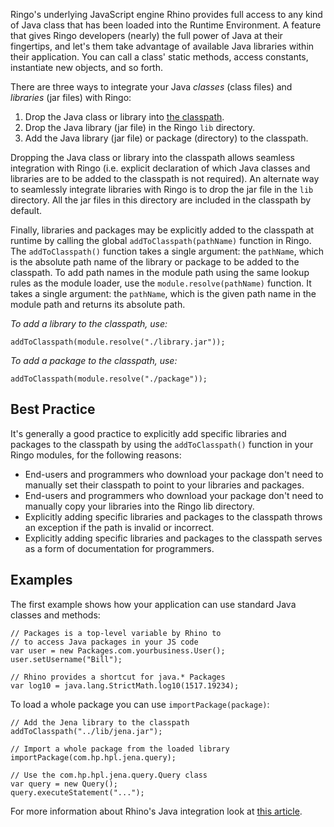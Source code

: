 Ringo's underlying JavaScript engine Rhino provides full access to any kind of Java class that has been loaded into the Runtime Environment. A feature that gives Ringo developers (nearly) the full power of Java at their fingertips, and let's them take advantage of available Java libraries within their application. You can call a class' static methods, access constants, instantiate new objects, and so forth.

There are three ways to integrate your Java _classes_ (class files) and _libraries_ (jar files) with Ringo:

1. Drop the Java class or library into [the classpath](http://docs.oracle.com/javase/6/docs/technotes/tools/findingclasses.html).
1. Drop the Java library (jar file) in the Ringo `lib` directory.
1. Add the Java library (jar file) or package (directory) to the classpath.

Dropping the Java class or library into the classpath allows seamless integration with Ringo (i.e. explicit declaration of which Java classes and libraries are to be added to the classpath is not required). An alternate way to seamlessly integrate libraries with Ringo is to drop the jar file in the `lib` directory. All the jar files in this directory are included in the classpath by default.

Finally, libraries and packages may be explicitly added to the classpath at runtime by calling the global `addToClasspath(pathName)` function in Ringo. The `addToClasspath()` function takes a single argument: the `pathName`, which is the absolute path name of the library or package to be added to the classpath. To add path names in the module path using the same lookup rules as the module loader, use the `module.resolve(pathName)` function. It takes a single argument: the `pathName`, which is the given path name in the module path and returns its absolute path.

_To add a library to the classpath, use:_

    addToClasspath(module.resolve("./library.jar"));

_To add a package to the classpath, use:_

    addToClasspath(module.resolve("./package"));

## Best Practice

It's generally a good practice to explicitly add specific libraries and packages to the classpath by using the `addToClasspath()` function in your Ringo modules, for the following reasons:

*   End-users and programmers who download your package don't need to manually set their classpath to point to your libraries and packages.
*   End-users and programmers who download your package don't need to manually copy your libraries into the Ringo lib directory.
*   Explicitly adding specific libraries and packages to the classpath throws an exception if the path is invalid or incorrect.
*   Explicitly adding specific libraries and packages to the classpath serves as a form of documentation for programmers.

## Examples

The first example shows how your application can use standard Java classes and methods:

    // Packages is a top-level variable by Rhino to
    // to access Java packages in your JS code
    var user = new Packages.com.yourbusiness.User();
    user.setUsername("Bill");
    
    // Rhino provides a shortcut for java.* Packages
    var log10 = java.lang.StrictMath.log10(1517.19234);

To load a whole package you can use `importPackage(package)`:

    // Add the Jena library to the classpath
    addToClasspath("../lib/jena.jar");
    
    // Import a whole package from the loaded library
    importPackage(com.hp.hpl.jena.query);
    
    // Use the com.hp.hpl.jena.query.Query class
    var query = new Query();
    query.executeStatement("...");

  [JVM]: http://en.wikipedia.org/wiki/Java_Virtual_Machine
  [ENV]: http://en.wikipedia.org/wiki/Environment_variable

For more information about Rhino's Java integration look at [this article](https://developer.mozilla.org/en-US/docs/Scripting_Java).
